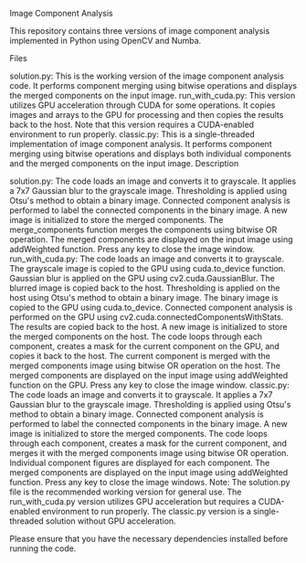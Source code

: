 Image Component Analysis

This repository contains three versions of image component analysis implemented in Python using OpenCV and Numba.

Files

solution.py: This is the working version of the image component analysis code. It performs component merging using bitwise operations and displays the merged components on the input image.
run_with_cuda.py: This version utilizes GPU acceleration through CUDA for some operations. It copies images and arrays to the GPU for processing and then copies the results back to the host. Note that this version requires a CUDA-enabled environment to run properly.
classic.py: This is a single-threaded implementation of image component analysis. It performs component merging using bitwise operations and displays both individual components and the merged components on the input image.
Description

solution.py:
The code loads an image and converts it to grayscale.
It applies a 7x7 Gaussian blur to the grayscale image.
Thresholding is applied using Otsu's method to obtain a binary image.
Connected component analysis is performed to label the connected components in the binary image.
A new image is initialized to store the merged components.
The merge_components function merges the components using bitwise OR operation.
The merged components are displayed on the input image using addWeighted function.
Press any key to close the image window.
run_with_cuda.py:
The code loads an image and converts it to grayscale.
The grayscale image is copied to the GPU using cuda.to_device function.
Gaussian blur is applied on the GPU using cv2.cuda.GaussianBlur.
The blurred image is copied back to the host.
Thresholding is applied on the host using Otsu's method to obtain a binary image.
The binary image is copied to the GPU using cuda.to_device.
Connected component analysis is performed on the GPU using cv2.cuda.connectedComponentsWithStats.
The results are copied back to the host.
A new image is initialized to store the merged components on the host.
The code loops through each component, creates a mask for the current component on the GPU, and copies it back to the host.
The current component is merged with the merged components image using bitwise OR operation on the host.
The merged components are displayed on the input image using addWeighted function on the GPU.
Press any key to close the image window.
classic.py:
The code loads an image and converts it to grayscale.
It applies a 7x7 Gaussian blur to the grayscale image.
Thresholding is applied using Otsu's method to obtain a binary image.
Connected component analysis is performed to label the connected components in the binary image.
A new image is initialized to store the merged components.
The code loops through each component, creates a mask for the current component, and merges it with the merged components image using bitwise OR operation.
Individual component figures are displayed for each component.
The merged components are displayed on the input image using addWeighted function.
Press any key to close the image windows.
Note: The solution.py file is the recommended working version for general use. The run_with_cuda.py version utilizes GPU acceleration but requires a CUDA-enabled environment to run properly. The classic.py version is a single-threaded solution without GPU acceleration.

Please ensure that you have the necessary dependencies installed before running the code.